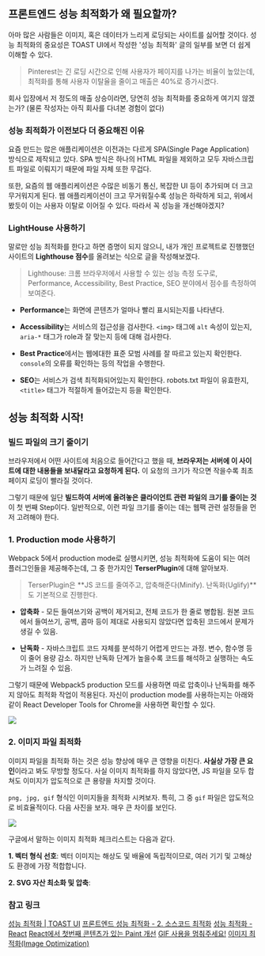 ## 프론트엔드 성능 최적화가 왜 필요할까?

아마 많은 사람들은 이미지, 혹은 데이터가 느리게 로딩되는 사이트를 싫어할 것이다. 성능 최적화의 중요성은 TOAST UI에서 작성한 '성능 최적화' 글의 일부를 보면 더 쉽게 이해할 수 있다.  

> Pinterest는 긴 로딩 시간으로 인해 사용자가 페이지를 나가는 비율이 높았는데, 최적화를 통해 사용자 이탈율을 줄이고 매출은 40%로 증가시켰다.

회사 입장에서 저 정도의 매출 상승이라면, 당연히 성능 최적화를 중요하게 여기지 않겠는가? (물론 작성자는 아직 회사를 다녀본 경험이 없다) 

### 성능 최적화가 이전보다 더 중요해진 이유

요즘 만드는 많은 애플리케이션은 이전과는 다르게 SPA(Single Page Application) 방식으로 제작되고 있다. SPA 방식은 하나의 HTML 파일을 제외하고 모두 자바스크립트 파일로 이뤄지기 때문에 파일 자체 또한 무겁다. 

또한, 요즘의 웹 애플리케이션은 수많은 비동기 통신, 복잡한 UI 등이 추가되며 더 크고 무거워지게 된다. 웹 애플리케이션이 크고 무거워질수록 성능은 하락하게 되고, 위에서 봤듯이 이는 사용자 이탈로 이어질 수 있다. 따라서 꼭 성능을 개선해야겠지?


### LightHouse 사용하기
말로만 성능 최적화를 한다고 하면 증명이 되지 않으니, 내가 개인 프로젝트로 진행했던 사이트의 **Lighthouse 점수**를 올려보는 식으로 글을 작성해보겠다.

> Lighthouse: 크롬 브라우저에서 사용할 수 있는 성능 측정 도구로, Performance, Accessibility, Best Practice, SEO 분야에서 점수를 측정하여 보여준다.

- **Performance**는 화면에 콘텐츠가 얼마나 빨리 표시되는지를 나타낸다.

- **Accessibility**는 서비스의 접근성을 검사한다. `<img>` 태그에 `alt` 속성이 있는지, `aria-*` 태그가 role과 잘 맞는지 등에 대해 검사한다.

- **Best Practice**에서는 웹에대한 표준 모범 사례를 잘 따르고 있는지 확인한다. `console`의 오류를 확인하는 등의 작업을 수행한다.

- **SEO**는 서비스가 검색 최적화되어있는지 확인한다. robots.txt 파일이 유효한지, `<title>` 태그가 적절하게 들어갔는지 등을 확인한다.


## 성능 최적화 시작!

### 빌드 파일의 크기 줄이기

브라우저에서 어떤 사이트에 처음으로 들어간다고 했을 때, **브라우저는 서버에 이 사이트에 대한 내용들을 보내달라고 요청하게 된다.** 이 요청의 크기가 작으면 작을수록 최초 페이지 로딩이 빨라질 것이다. 

그렇기 때문에 일단 **빌드하여 서버에 올려놓은 클라이언트 관련 파일의 크기를 줄이는 것**이 첫 번째 Step이다. 일반적으로, 이런 파일 크기를 줄이는 데는 웹팩 관련 설정들을 먼저 고려해야 한다.


### 1. Production mode 사용하기

Webpack 5에서 production mode로 실행시키면, 성능 최적화에 도움이 되는 여러 플러그인들을 제공해주는데, 그 중 한가지인 **TerserPlugin**에 대해 알아보자.

> TerserPlugin은 **JS 코드를 줄여주고, 압축해준다(Minify). 난독화(Uglify)**도 기본적으로 진행한다. 

- **압축화** - 모든 들여쓰기와 공백이 제거되고, 전체 코드가 한 줄로 병합됨. 원본 코드에서 들여쓰기, 공백, 콤마 등이 제대로 사용되지 않았다면 압축된 코드에서 문제가 생길 수 있음.

- **난독화** - 자바스크립트 코드 자체를 분석하기 어렵게 만드는 과정. 변수, 함수명 등이 줄어 용량 감소. 하지만 난독화 단계가 높을수록 코드를 해석하고 실행하는 속도가 느려질 수 있음.

그렇기 때문에 Webpack5 production 모드를 사용하면 따로 압축이나 난독화를 해주지 않아도 최적화 작업이 적용된다. 자신이 production mode를 사용하는지는 아래와 같이 React Developer Tools for Chrome을 사용하면 확인할 수 있다.



![](https://images.velog.io/images/ken1204/post/22761c12-952d-4872-b8fe-cf70ec10db8b/image.png)



### 2. 이미지 파일 최적화

이미지 파일을 최적화 하는 것은 성능 향상에 매우 큰 영향을 미친다. **사실상 가장 큰 요인**이라고 봐도 무방할 정도다. 사실 이미지 최적화를 하지 않았다면, JS 파일을 모두 합쳐도 이미지가 압도적으로 큰 용량을 차지할 것이다.

`png, jpg, gif` 형식인 이미지들을 최적화 시켜보자. 특히, 그 중 `gif` 파일은 압도적으로 비효율적이다. 다음 사진을 보자. 매우 큰 차이를 보인다.

![](https://images.velog.io/images/ken1204/post/14674ee1-870f-4579-8a6c-2aa26b424ee1/image.png)

구글에서 말하는 이미지 최적화 체크리스트는 다음과 같다. 

**1. 벡터 형식 선호**: 벡터 이미지는 해상도 및 배율에 독립적이므로, 여러 기기 및 고해상도 환경에 가장 적합합니다.

**2. SVG 자산 최소화 및 압축**: 


 








### 참고 링크
[성능 최적화 | TOAST UI](https://ui.toast.com/fe-guide/ko_PERFORMANCE)
[프론트엔드 성능 최적화 - 2. 소스코드 최적화](https://codingmoondoll.tistory.com/entry/%ED%94%84%EB%A1%A0%ED%8A%B8%EC%97%94%EB%93%9C-%EC%84%B1%EB%8A%A5-%EC%B5%9C%EC%A0%81%ED%99%94-2-%EC%9B%B9%ED%8C%A9%EC%9D%84-%ED%99%9C%EC%9A%A9%ED%95%9C-%EB%B2%88%EB%93%A4-%EC%82%AC%EC%9D%B4%EC%A6%88-%EC%B6%95%EC%86%8C)
[성능 최적화 - React](https://ko.reactjs.org/docs/optimizing-performance.html#create-react-app)
[React에서 첫번째 콘텐츠가 있는 Paint 개선](https://erikmartinjordan.com/improve-first-contentful-paint)
[GIF 사용을 멈춰주세요!](https://medium.com/vingle-tech-blog/stop-using-gif-as-animation-3c6d223fd35a)
[이미지 최적화(Image Optimization)](https://code-masterjung.tistory.com/60)
